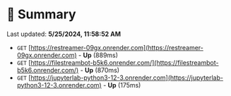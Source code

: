 # 📖 Summary
Last updated: **5/25/2024, 11:58:52 AM**

- `GET` [https://restreamer-09gx.onrender.com](https://restreamer-09gx.onrender.com) - **Up** (889ms)
- `GET` [https://filestreambot-b5k6.onrender.com/](https://filestreambot-b5k6.onrender.com/) - **Up** (870ms)
- `GET` [https://jupyterlab-python3-12-3.onrender.com](https://jupyterlab-python3-12-3.onrender.com) - **Up** (175ms)
